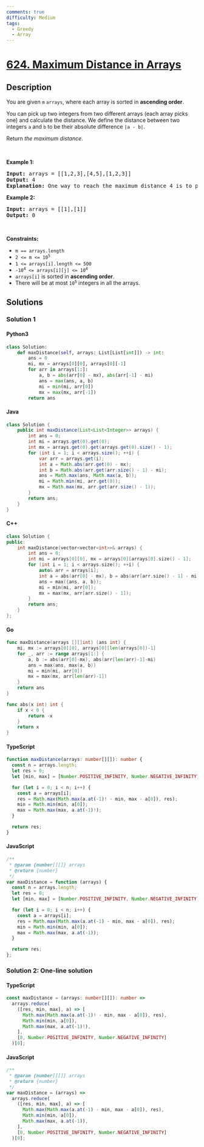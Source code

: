 ```yaml
---
comments: true
difficulty: Medium
tags:
  - Greedy
  - Array
---
```


<!-- problem:start -->

# [624. Maximum Distance in Arrays](https://leetcode.com/problems/maximum-distance-in-arrays)

## Description

<!-- description:start -->

<p>You are given <code>m</code> <code>arrays</code>, where each array is sorted in <strong>ascending order</strong>.</p>

<p>You can pick up two integers from two different arrays (each array picks one) and calculate the distance. We define the distance between two integers <code>a</code> and <code>b</code> to be their absolute difference <code>|a - b|</code>.</p>

<p>Return <em>the maximum distance</em>.</p>

<p>&nbsp;</p>
<p><strong class="example">Example 1:</strong></p>

<pre>
<strong>Input:</strong> arrays = [[1,2,3],[4,5],[1,2,3]]
<strong>Output:</strong> 4
<strong>Explanation:</strong> One way to reach the maximum distance 4 is to pick 1 in the first or third array and pick 5 in the second array.
</pre>

<p><strong class="example">Example 2:</strong></p>

<pre>
<strong>Input:</strong> arrays = [[1],[1]]
<strong>Output:</strong> 0
</pre>

<p>&nbsp;</p>
<p><strong>Constraints:</strong></p>

<ul>
	<li><code>m == arrays.length</code></li>
	<li><code>2 &lt;= m &lt;= 10<sup>5</sup></code></li>
	<li><code>1 &lt;= arrays[i].length &lt;= 500</code></li>
	<li><code>-10<sup>4</sup> &lt;= arrays[i][j] &lt;= 10<sup>4</sup></code></li>
	<li><code>arrays[i]</code> is sorted in <strong>ascending order</strong>.</li>
	<li>There will be at most <code>10<sup>5</sup></code> integers in all the arrays.</li>
</ul>

<!-- description:end -->

## Solutions

<!-- solution:start -->

### Solution 1

<!-- tabs:start -->

#### Python3

```python
class Solution:
    def maxDistance(self, arrays: List[List[int]]) -> int:
        ans = 0
        mi, mx = arrays[0][0], arrays[0][-1]
        for arr in arrays[1:]:
            a, b = abs(arr[0] - mx), abs(arr[-1] - mi)
            ans = max(ans, a, b)
            mi = min(mi, arr[0])
            mx = max(mx, arr[-1])
        return ans
```

#### Java

```java
class Solution {
    public int maxDistance(List<List<Integer>> arrays) {
        int ans = 0;
        int mi = arrays.get(0).get(0);
        int mx = arrays.get(0).get(arrays.get(0).size() - 1);
        for (int i = 1; i < arrays.size(); ++i) {
            var arr = arrays.get(i);
            int a = Math.abs(arr.get(0) - mx);
            int b = Math.abs(arr.get(arr.size() - 1) - mi);
            ans = Math.max(ans, Math.max(a, b));
            mi = Math.min(mi, arr.get(0));
            mx = Math.max(mx, arr.get(arr.size() - 1));
        }
        return ans;
    }
}
```

#### C++

```cpp
class Solution {
public:
    int maxDistance(vector<vector<int>>& arrays) {
        int ans = 0;
        int mi = arrays[0][0], mx = arrays[0][arrays[0].size() - 1];
        for (int i = 1; i < arrays.size(); ++i) {
            auto& arr = arrays[i];
            int a = abs(arr[0] - mx), b = abs(arr[arr.size() - 1] - mi);
            ans = max({ans, a, b});
            mi = min(mi, arr[0]);
            mx = max(mx, arr[arr.size() - 1]);
        }
        return ans;
    }
};
```

#### Go

```go
func maxDistance(arrays [][]int) (ans int) {
	mi, mx := arrays[0][0], arrays[0][len(arrays[0])-1]
	for _, arr := range arrays[1:] {
		a, b := abs(arr[0]-mx), abs(arr[len(arr)-1]-mi)
		ans = max(ans, max(a, b))
		mi = min(mi, arr[0])
		mx = max(mx, arr[len(arr)-1])
	}
	return ans
}

func abs(x int) int {
	if x < 0 {
		return -x
	}
	return x
}
```

#### TypeScript

```ts
function maxDistance(arrays: number[][]): number {
  const n = arrays.length;
  let res = 0;
  let [min, max] = [Number.POSITIVE_INFINITY, Number.NEGATIVE_INFINITY];

  for (let i = 0; i < n; i++) {
    const a = arrays[i];
    res = Math.max(Math.max(a.at(-1)! - min, max - a[0]), res);
    min = Math.min(min, a[0]);
    max = Math.max(max, a.at(-1)!);
  }

  return res;
}
```

#### JavaScript

```js
/**
 * @param {number[][]} arrays
 * @return {number}
 */
var maxDistance = function (arrays) {
  const n = arrays.length;
  let res = 0;
  let [min, max] = [Number.POSITIVE_INFINITY, Number.NEGATIVE_INFINITY];

  for (let i = 0; i < n; i++) {
    const a = arrays[i];
    res = Math.max(Math.max(a.at(-1) - min, max - a[0]), res);
    min = Math.min(min, a[0]);
    max = Math.max(max, a.at(-1));
  }

  return res;
};
```

<!-- tabs:end -->

<!-- solution:end -->

<!-- solution:start -->

### Solution 2: One-line solution

<!-- tabs:start -->

#### TypeScript

```ts
const maxDistance = (arrays: number[][]): number =>
  arrays.reduce(
    ([res, min, max], a) => [
      Math.max(Math.max(a.at(-1)! - min, max - a[0]), res),
      Math.min(min, a[0]),
      Math.max(max, a.at(-1)!),
    ],
    [0, Number.POSITIVE_INFINITY, Number.NEGATIVE_INFINITY]
  )[0];
```

#### JavaScript

```js
/**
 * @param {number[][]} arrays
 * @return {number}
 */
var maxDistance = (arrays) =>
  arrays.reduce(
    ([res, min, max], a) => [
      Math.max(Math.max(a.at(-1) - min, max - a[0]), res),
      Math.min(min, a[0]),
      Math.max(max, a.at(-1)),
    ],
    [0, Number.POSITIVE_INFINITY, Number.NEGATIVE_INFINITY]
  )[0];
```

<!-- tabs:end -->

<!-- solution:end -->

<!-- problem:end -->
